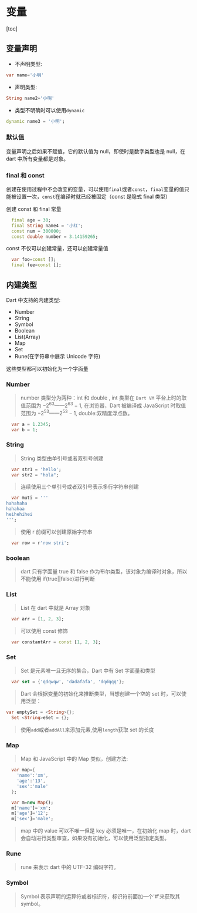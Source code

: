 # 变量

[toc]

## 变量声明

- 不声明类型:

```dart
var name='小明'
```

- 声明类型:

```dart
String name2='小明'
```

- 类型不明确时可以使用`dynamic`

```dart
dynamic name3 = '小明';
```

### 默认值

变量声明之后如果不赋值，它的默认值为 null，即使时是数字类型也是 null，在 dart 中所有变量都是对象。

### final 和 const

创建在使用过程中不会改变的变量，可以使用`final`或者`const`，`final`变量的值只能被设置一次，`const`在编译时就已经被固定（const 是隐式 final 类型）

创建 const 和 final 常量

```dart
  final age = 30;
  final String name4 = '小红';
  const num = 300000;
  const double number = 3.14159265;
```

const 不仅可以创建常量，还可以创建常量值

```dart
  var foo=const [];
  final fee=const [];
```

## 内建类型

Dart 中支持的内建类型:

- Number
- String
- Symbol
- Boolean
- List(Array)
- Map
- Set
- Rune(在字符串中展示 Unicode 字符)

这些类型都可以初始化为一个字面量

### Number

> number 类型分为两种：int 和 double , int 类型在 `Dart VM` 平台上时的取值范围为 $-2^{63}$——$2^{63}-1$, 在浏览器，Dart 被编译成 JavaScript 时取值范围为 $-2^{53}$——$2^{53}-1$, double:双精度浮点数。

```dart
  var a = 1.2345;
  var b = 1;
```

### String

> String 类型由单引号或者双引号创建

```dart
  var str1 = 'hello';
  var str2 = "hola";
```

> 连续使用三个单引号或者双引号表示多行字符串创建

```dart
  var muti = '''
hahahaha
hahahaa
heihehihei
''';
```

> 使用 r 前缀可以创建原始字符串

```dart
  var row = r'row stri';
```

### boolean

> dart 只有字面量 true 和 false 作为布尔类型，该对象为编译时对象，所以不能使用 if(true||false)进行判断

### List

> List 在 dart 中就是 Array 对象

```dart
  var arr = [1, 2, 3];
```

> 可以使用 const 修饰

```dart
  var constantArr = const [1, 2, 3];
```

### Set

> Set 是元素唯一且无序的集合，Dart 中有 Set 字面量和类型

```dart
  var set = {'qdqwqw', 'dadafafa', 'dqdqqq'};
```

> Dart 会根据变量的初始化来推断类型，当想创建一个空的 set 时，可以使用泛型：

```dart
var emptySet = <String>{};
  Set <String>eSet = {};
```

> 使用`add`或者`addAll`来添加元素,使用`length`获取 set 的长度

### Map

> Map 和 JavaScript 中的 Map 类似，创建方法:

```dart
  var map={
    'name':'xm',
    'age':'13',
    'sex':'male'
  };

  var m=new Map();
  m['name']='xm';
  m['age']='12';
  m['sex']='male';
```

> map 中的 value 可以不唯一但是 key 必须是唯一，在初始化 map 时，dart 会自动进行类型审查，如果没有初始化，可以使用泛型指定类型。

### Rune

> rune 来表示 dart 中的 UTF-32 编码字符。

### Symbol

> Symbol 表示声明的运算符或者标识符，标识符前面加一个'#'来获取其 symbol。
